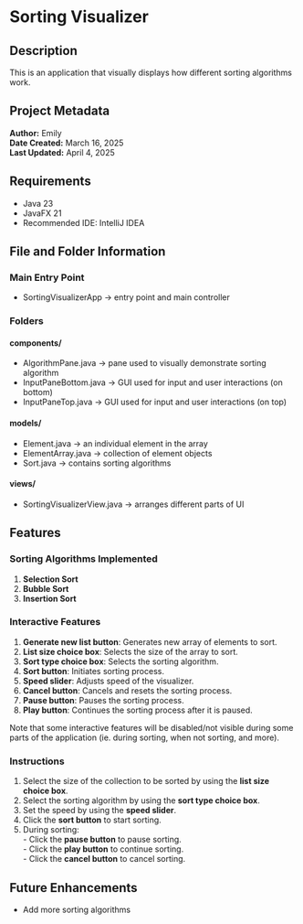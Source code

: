 # Sorting Visualizer

## Description
This is an application that visually displays how different sorting algorithms work.

## Project Metadata
**Author:** Emily <br>
**Date Created:** March 16, 2025 <br>
**Last Updated:** April 4, 2025 <br>

## Requirements
* Java 23
* JavaFX 21
* Recommended IDE: IntelliJ IDEA

## File and Folder Information
### Main Entry Point
- SortingVisualizerApp → entry point and main controller

### Folders
#### components/
- AlgorithmPane.java → pane used to visually demonstrate sorting algorithm
- InputPaneBottom.java → GUI used for input and user interactions (on bottom)
- InputPaneTop.java → GUI used for input and user interactions (on top)

#### models/
- Element.java → an individual element in the array 
- ElementArray.java → collection of element objects
- Sort.java → contains sorting algorithms

#### views/
- SortingVisualizerView.java → arranges different parts of UI

## Features
### Sorting Algorithms Implemented
1. **Selection Sort**
2. **Bubble Sort**
3. **Insertion Sort**

### Interactive Features
1. **Generate new list button**: Generates new array of elements to sort.
2. **List size choice box**: Selects the size of the array to sort.
3. **Sort type choice box**: Selects the sorting algorithm.
4. **Sort button**: Initiates sorting process.
5. **Speed slider**: Adjusts speed of the visualizer.
6. **Cancel button**: Cancels and resets the sorting process.
7. **Pause button**: Pauses the sorting process.
8. **Play button**: Continues the sorting process after it is paused. <br>

Note that some interactive features will be disabled/not visible during some parts of the application (ie. during sorting, when not sorting, and more).

### Instructions
1. Select the size of the collection to be sorted by using the **list size choice box**.
2. Select the sorting algorithm by using the **sort type choice box**.
3. Set the speed by using the **speed slider**.
4. Click the **sort button** to start sorting.
5. During sorting: <br>
<indent> - Click the **pause button** to pause sorting.<br>
<indent> - Click the **play button** to continue sorting. <br>
<indent> - Click the **cancel button** to cancel sorting.

## Future Enhancements
- Add more sorting algorithms
